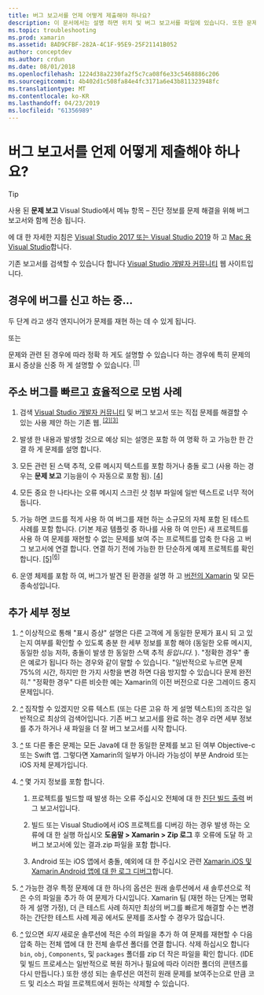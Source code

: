```yaml
---
title: 버그 보고서를 언제 어떻게 제출해야 하나요?
description: 이 문서에서는 설명 하면 위치 및 버그 보고서를 파일에 있습니다. 또한 문제를 진단 하는 가장 하기 위해 엔지니어가 사용 하도록 설정 하는 모범 사례는 버그 보고서를 제공 합니다.
ms.topic: troubleshooting
ms.prod: xamarin
ms.assetid: 8AD9CFBF-282A-4C1F-95E9-25F21141B052
author: conceptdev
ms.author: crdun
ms.date: 08/01/2018
ms.openlocfilehash: 1224d38a2230fa2f5c7ca08f6e33c5468886c206
ms.sourcegitcommit: 4b402d1c508fa84e4fc3171a6e43b811323948fc
ms.translationtype: MT
ms.contentlocale: ko-KR
ms.lasthandoff: 04/23/2019
ms.locfileid: "61356989"
---
```

# <a name="when-and-how-should-i-file-a-bug-report"></a>버그 보고서를 언제 어떻게 제출해야 하나요?

> [!TIP]
> 사용 된 **문제 보고** Visual Studio에서 메뉴 항목 &ndash; 진단 정보를 문제 해결을 위해 버그 보고서와 함께 전송 됩니다.
>
> 에 대 한 자세한 지침은 [Visual Studio 2017 또는 Visual Studio 2019](https://docs.microsoft.com/visualstudio/ide/how-to-report-a-problem-with-visual-studio) 하 고 [Mac 용 Visual Studio](https://docs.microsoft.com/visualstudio/mac/report-a-problem)합니다.
>
> 기존 보고서를 검색할 수 있습니다 합니다 [Visual Studio 개발자 커뮤니티](https://developercommunity.visualstudio.com/) 웹 사이트입니다.

## <a name="file-a-bug-if"></a>경우에 버그를 신고 하는 중...

두 단계 라고 생각 엔지니어가 문제를 재현 하는 데 수 있게 됩니다.

또는

문제와 관련 된 경우에 따라 정확 하 게도 설명할 수 있습니다 하는 경우에 특히 문제의 표시 증상을 신중 하 게 설명할 수 있습니다. <sup> [[1]](#note-1)</sup>

## <a name="best-practices-to-help-address-bugs-quickly-and-efficiently"></a>주소 버그를 빠르고 효율적으로 모범 사례

1. <a name="ref-1" />검색 [Visual Studio 개발자 커뮤니티](https://developercommunity.visualstudio.com/) 및 버그 보고서 또는 직접 문제를 해결할 수 있는 사용 제안 하는 기존 웹.<sup> [[2]](#note-2)</sup><sup>[[3]](#note-3)</sup>

1. <a name="ref-2" />발생 한 내용과 발생할 것으로 예상 되는 설명은 포함 하 여 명확 하 고 가능한 한 간결 하 게 문제를 설명 합니다.

1. <a name="ref-3" />모든 관련 된 스택 추적, 오류 메시지 텍스트를 포함 하거나 충돌 로그 (사용 하는 경우는 **문제 보고** 기능을이 수 자동으로 포함 됨). <sup>[[4]](#note-4)</sup>

1. <a name="ref-4" />모든 중요 한 나타나는 오류 메시지 스크린 샷 첨부 파일에 일반 텍스트로 너무 적어 둡니다.

1. <a name="ref-5" />가능 하면 코드를 적게 사용 하 여 버그를 재현 하는 소규모의 자체 포함 된 테스트 사례를 포함 합니다.  (기본 제공 템플릿 중 하나를 사용 하 여 만든) 새 프로젝트를 사용 하 여 문제를 재현할 수 없는 문제를 보여 주는 프로젝트를 압축 한 다음 고 버그 보고서에 연결 합니다.  연결 하기 전에 가능한 한 단순하게 예제 프로젝트를 확인 합니다. <sup> [[5]](#note-5)</sup><sup>[[6]](#note-6)</sup>

1. <a name="ref-6" />운영 체제를 포함 하 여, 버그가 발견 된 환경을 설명 하 고 [버전의 Xamarin](~/cross-platform/troubleshooting/questions/version-logs.md) 및 모든 종속성입니다.

## <a name="additional-details"></a>추가 세부 정보

1. <a name="note-1" />[*^*](#ref-1) 이상적으로 통해 "표시 증상" 설명은 다른 고객에 게 동일한 문제가 표시 되 고 있는지 여부를 확인할 수 있도록 충분 한 세부 정보를 포함 해야 (동일한 오류 메시지, 동일한 성능 저하, 충돌이 발생 한 동일한 스택 추적 _등입니다._ ). "정확한 경우" 좋은 예로가 됩니다 하는 경우와 같이 말할 수 있습니다. "일반적으로 누르면 문제 75%의 시간, 하지만 한 가지 사항을 변경 하면 다음 방지할 수 있습니다 문제 완전히." "정확한 경우" 다른 비슷한 예는 Xamarin의 이전 버전으로 다운 그레이드 중지 문제입니다.

1. <a name="note-2" />[*^*](#ref-2) 짐작할 수 있겠지만 오류 텍스트 (또는 다른 고유 하 게 설명 텍스트)의 조각은 일반적으로 최상의 검색어입니다. 기존 버그 보고서를 완료 하는 경우 라면 세부 정보를 추가 하거나 새 파일을 더 잘 버그 보고서를 시작 합니다.

1. <a name="note-3" />[*^*](#ref-3) 또 다른 좋은 문제는 모든 Java에 대 한 동일한 문제를 보고 된 여부 Objective-c 또는 Swift 앱. 그렇다면 Xamarin의 일부가 아니라 가능성이 부분 Android 또는 iOS 자체 문제가입니다.

1. <a name="note-4" />[*^*](#ref-4) 몇 가지 정보를 포함 합니다.

    1. 프로젝트를 빌드할 때 발생 하는 오류 주십시오 전체에 대 한 [진단 빌드 출력](~/android/troubleshooting/troubleshooting.md#Diagnostic_MSBuild_Output) 버그 보고서입니다.

    1. 빌드 또는 Visual Studio에서 iOS 프로젝트를 디버깅 하는 경우 발생 하는 오류에 대 한 실행 하십시오 **도움말 > Xamarin > Zip 로그** 후 오류에 도달 하 고 버그 보고서에 있는 결과.zip 파일을 포함 합니다.

    1. Android 또는 iOS 앱에서 충돌, 예외에 대 한 주십시오 관련 [Xamarin.iOS 및 Xamarin.Android 앱에 대 한 로그 디버그](~/cross-platform/troubleshooting/questions/version-logs.md#debug-logs-for-xamarin-apps)합니다.

1. <a name="note-5" />[*^*](#ref-5) 가능한 경우 특정 문제에 대 한 하나의 옵션은 원래 솔루션에서 새 솔루션으로 적은 수의 파일을 추가 하 여 문제가 다시입니다. Xamarin 팀 (재현 하는 단계는 명확 하 게 설명 가정), 더 큰 테스트 사례 하지만 최상의 버그를 빠르게 해결할 수는 변경 하는 간단한 테스트 사례 제공 에서도 문제를 조사할 수 경우가 많습니다.

1. <a name="note-6" />[*^*](#ref-6) 있으면 _되지_ 새로운 솔루션에 적은 수의 파일을 추가 하 여 문제를 재현할 수 다음 압축 하는 전체 앱에 대 한 전체 솔루션 폴더를 연결 합니다. 삭제 하십시오 합니다 `bin`, `obj`, `Components`, 및 `packages` 폴더를 zip 더 작은 파일을 확인 합니다. (IDE 및 빌드 프로세스는 일반적으로 복원 하거나 필요에 따라 이러한 폴더의 콘텐츠를 다시 만듭니다.) 또한 생성 되는 솔루션은 여전히 원래 문제를 보여주는으로 만큼 코드 및 리소스 파일 프로젝트에서 원하는 삭제할 수 있습니다.
